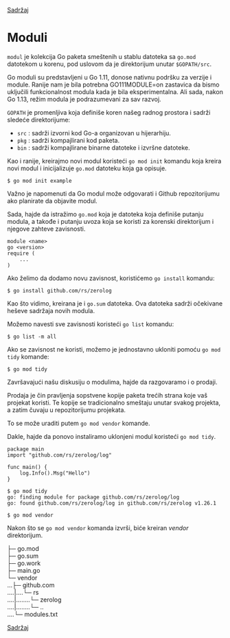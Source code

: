 [Sadržaj](toc.md)

# Moduli

`modul` je kolekcija Go paketa smeštenih u stablu datoteka sa `go.mod` datotekom u korenu, pod uslovom da je direktorijum unutar `$GOPATH/src`.

Go moduli su predstavljeni u Go 1.11, donose nativnu podršku za verzije i module. Ranije nam je bila potrebna GO111MODULE=on zastavica da bismo uključili funkcionalnost modula kada je bila eksperimentalna. Ali sada, nakon Go 1.13, režim modula je podrazumevani za sav razvoj.

`GOPATH` je promenljiva koja definiše koren našeg radnog prostora i sadrži sledeće direktorijume:

- `src` : sadrži izvorni kod Go-a organizovan u hijerarhiju.
- `pkg` : sadrži kompajlirani kod paketa.
- `bin` : sadrži kompajlirane binarne datoteke i izvršne datoteke.

Kao i ranije, kreirajmo novi modul koristeći `go mod init` komandu koja kreira
novi modul i inicijalizuje `go.mod` datoteku koja ga opisuje.

    $ go mod init example

Važno je napomenuti da Go modul može odgovarati i Github repozitorijumu ako planirate da objavite modul.

Sada, hajde da istražimo `go.mod` koja je datoteka koja definiše putanju modula, a takođe i putanju uvoza koja se koristi za korenski direktorijum i njegove zahteve zavisnosti.
```
module <name>
go <version>
require (
	...
)
```
Ako želimo da dodamo novu zavisnost, koristićemo `go install` komandu:

    $ go install github.com/rs/zerolog

Kao što vidimo, kreirana je i `go.sum` datoteka. Ova datoteka sadrži očekivane heševe sadržaja novih modula.

Možemo navesti sve zavisnosti koristeći `go list` komandu:

    $ go list -m all

Ako se zavisnost ne koristi, možemo je jednostavno ukloniti pomoću `go mod tidy` komande:

    $ go mod tidy

Završavajući našu diskusiju o modulima, hajde da razgovaramo i o prodaji.

Prodaja je čin pravljenja sopstvene kopije paketa trećih strana koje vaš projekat koristi. Te kopije se tradicionalno smeštaju unutar svakog projekta, a zatim čuvaju u repozitorijumu projekata.

To se može uraditi putem `go mod vendor` komande.

Dakle, hajde da ponovo instaliramo uklonjeni modul koristeći `go mod tidy`.
```
package main
import "github.com/rs/zerolog/log"

func main() {
	log.Info().Msg("Hello")
}
```
    $ go mod tidy
    go: finding module for package github.com/rs/zerolog/log
    go: found github.com/rs/zerolog/log in github.com/rs/zerolog v1.26.1

    $ go mod vendor

Nakon što se `go mod vendor` komanda izvrši, biće kreiran *vendor* direktorijum.

├─ go.mod <br>
├─ go.sum <br>
├─ go.work <br>
├─ main.go <br>
└─ vendor <br>
...├─ github.com <br>
....|....└─ rs <br>
....|........└─ zerolog <br>
....|........└─ .. <br>
....└─ modules.txt <br>

[Sadržaj](toc.md)
